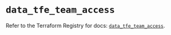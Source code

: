 # `data_tfe_team_access`

Refer to the Terraform Registry for docs: [`data_tfe_team_access`](https://registry.terraform.io/providers/hashicorp/tfe/0.58.1/docs/data-sources/team_access).

